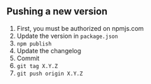 ## Pushing a new version

1. First, you must be authorized on npmjs.com
2. Update the version in `package.json`
3. `npm publish`
4. Update the changelog
5. Commit
6. `git tag X.Y.Z`
7. `git push origin X.Y.Z`
